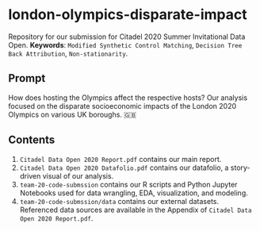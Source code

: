 # london-olympics-disparate-impact
Repository for our submission for Citadel 2020 Summer Invitational Data Open. **Keywords**: `Modified Synthetic Control Matching`, `Decision Tree Back Attribution`, `Non-stationarity`.

## Prompt
How does hosting the Olympics affect the respective hosts?
Our analysis focused on the disparate socioeconomic impacts of the London 2020 Olympics on various UK boroughs. :uk:

## Contents
1. `Citadel Data Open 2020 Report.pdf` contains our main report.
2. `Citadel Data Open 2020 Datafolio.pdf` contains our datafolio, a story-driven visual of our analysis.
3. `team-20-code-submssion` contains our R scripts and Python Jupyter Notebooks used for data wrangling, EDA, visualization, and modeling.
4. `team-20-code-submssion/data` contains our external datasets. Referenced data sources are available in the Appendix of `Citadel Data Open 2020 Report.pdf`.

